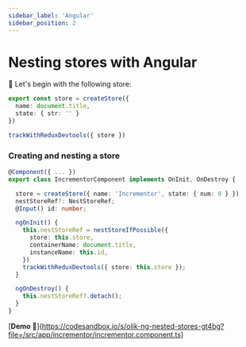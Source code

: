 ```yaml
---
sidebar_label: 'Angular'
sidebar_position: 2
---
```


# Nesting stores with Angular

🥚 Let's begin with the following store:

```ts
export const store = createStore({
  name: document.title,
  state: { str: '' }
})

trackWithReduxDevtools({ store })
```

### **Creating** and nesting a store
```ts 
@Component({ ... })
export class IncrementorComponent implements OnInit, OnDestroy {

  store = createStore({ name: 'Incrementor', state: { num: 0 } })
  nestStoreRef?: NestStoreRef;
  @Input() id: number;

  ngOnInit() {
    this.nestStoreRef = nestStoreIfPossible({
      store: this.store,
      containerName: document.title,
      instanceName: this.id,
    })
    trackWithReduxDevtools({ store: this.store });
  }

  ngOnDestroy() {
    this.nestStoreRef?.detach();
  }
}
```
[**Demo 🥚**](https://codesandbox.io/s/olik-ng-nested-stores-gt4bg?file=/src/app/incrementor/incrementor.component.ts]
